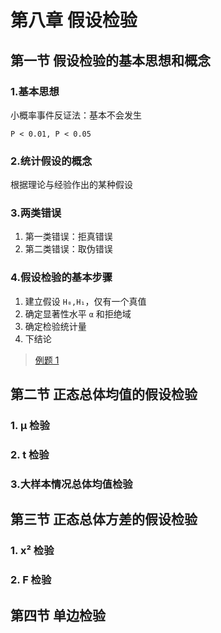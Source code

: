 # 第八章 假设检验

## 第一节 假设检验的基本思想和概念

### 1.基本思想

小概率事件反证法：基本不会发生

```
P < 0.01, P < 0.05
```

### 2.统计假设的概念

根据理论与经验作出的某种假设

### 3.两类错误

1. 第一类错误：拒真错误
2. 第二类错误：取伪错误

### 4.假设检验的基本步骤

1. 建立假设 `H₀,H₁`，仅有一个真值
2. 确定显著性水平 `α` 和拒绝域
3. 确定检验统计量
4. 下结论

> [例题 1](./08.第八章例题.md#例题-1)

## 第二节 正态总体均值的假设检验

### 1. μ 检验

### 2. t 检验

### 3.大样本情况总体均值检验

## 第三节 正态总体方差的假设检验

### 1. x² 检验

### 2. F 检验

## 第四节 单边检验


